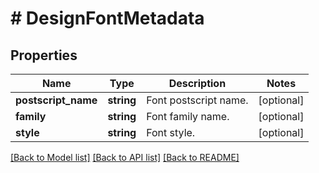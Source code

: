 # # DesignFontMetadata

## Properties

Name | Type | Description | Notes
------------ | ------------- | ------------- | -------------
**postscript_name** | **string** | Font postscript name. | [optional]
**family** | **string** | Font family name. | [optional]
**style** | **string** | Font style. | [optional]

[[Back to Model list]](../../README.md#models) [[Back to API list]](../../README.md#endpoints) [[Back to README]](../../README.md)
